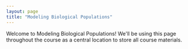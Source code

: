 ```yaml
---
layout: page
title: "Modeling Biological Populations"
---
```


Welcome to Modeling Biological Populations! We'll be using this page throughout the course as a central location to store all course materials. 
